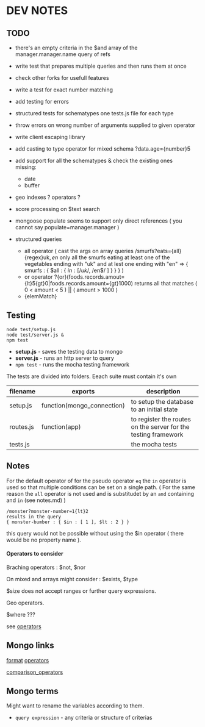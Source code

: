 DEV NOTES
=========

TODO
----

- there's an empty criteria in the $and array of the manager.manager.name query of refs
- write test that prepares multiple queries and then runs them at once
- check other forks for usefull features
- write a test for exact number matching
- add testing for errors
- structured tests for schematypes one tests.js file for each type
- throw errors on wrong number of arguments supplied to given operator
- write client escaping library

- add casting to type operator for mixed schema  ?data.age={number}5
- add support for all the schematypes & check the existing ones \
    missing:
    - date
    - buffer
- geo indexes ? operators ?
- score processing on $text search
- mongoose populate seems to support only direct references ( you cannot say populate=manager.manager )

- structured queries
    - all operator ( cast the args on array queries    /smurfs?eats={all}{regex}uk$,en$
      only all the smurfs eating at least one of the vegetables ending with "uk" and at lest one ending with "en"
      => { smurfs : { $all : { $in : [ /uk$/, /en$/ ] } } } )
    - or operator ?{or}(foods.records.amout={lt}5{gt}0|foods.records.amount={gt}1000)
      returns all that matches ( 0 < amount < 5 ) || ( amount > 1000 )
    - {elemMatch}

## Testing

```shell
node test/setup.js
node test/server.js &
npm test
```

- **setup.js** - saves the testing data to mongo
- **server.js** - runs an http server to query
- `npm test` - runs the mocha testing framework

The tests are divided into folders. Eeach suite must contain it's own

| filename  | exports                    | description
|-----------|----------------------------|-----------------------------------------------------------------
| setup.js  | function(mongo_connection) | to setup the database to an initial state
| routes.js | function(app)              | to register the routes on the server for the testing framework
| tests.js  | <nothing>                  | the mocha tests

## Notes

For the default operator of for the pseudo operator `eq` the `in` operator is used so that multiple conditions can be set on a single path.
( For the same reason the `all` operator is not used and is substitudet by an `and` containing and `in` (see notes.md) )

```
/monster?monster-number=1{lt}2
results in the query
{ monster-bumber : { $in : [ 1 ], $lt : 2 } }
```

this query would not be possible without using the $in operator ( there would be no property name ).


#### Operators to consider

Braching operators : $not, $nor

On mixed and arrays might consider : $exists, $type

$size does not accept ranges or further query expressions.

Geo operators.

$where ???

see [operators](operators.md)

Mongo links
-----------

[format](http://docs.mongodb.org/manual/tutorial/query-documents/)
[operators](http://docs.mongodb.org/manual/reference/operator/query/)

[comparison\_operators](http://docs.mongodb.org/manual/reference/operator/query/#comparison)

Mongo terms
-----------

Might want to rename the variables according to them.

- `query expression` - any criteria or structure of criterias
